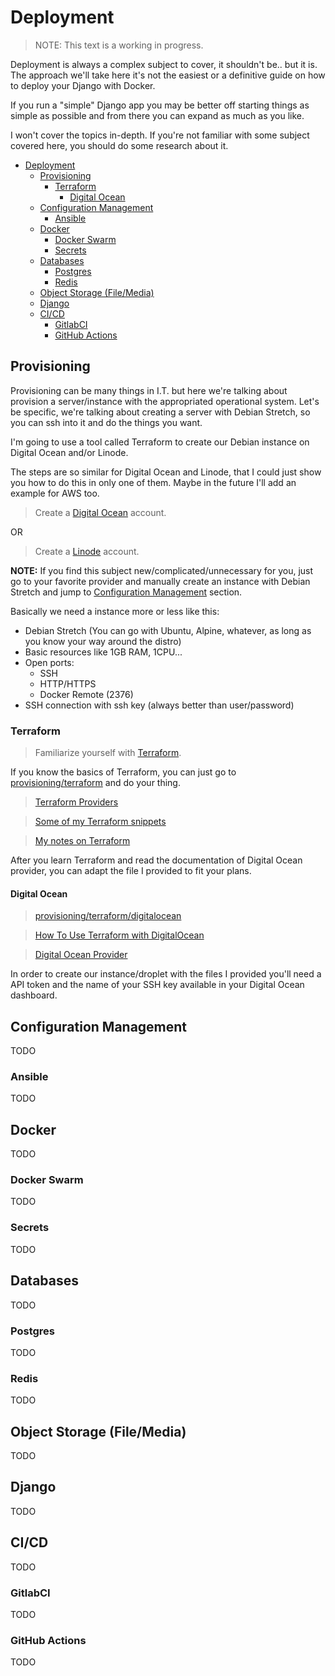 # Deployment

> NOTE: This text is a working in progress.

Deployment is always a complex subject to cover, it shouldn't be.. but it is. The approach we'll take here
it's not the easiest or a definitive guide on how to deploy your Django with Docker.

If you run a "simple" Django app you may be better off starting things as simple as possible and from there
you can expand as much as you like.

I won't cover the topics in-depth. If you're not familiar with some subject covered here, you should do some
research about it.

- [Deployment](#deployment)
  - [Provisioning](#provisioning)
    - [Terraform](#terraform)
      - [Digital Ocean](#digital-ocean)
  - [Configuration Management](#configuration-management)
    - [Ansible](#ansible)
  - [Docker](#docker)
    - [Docker Swarm](#docker-swarm)
    - [Secrets](#secrets)
  - [Databases](#databases)
    - [Postgres](#postgres)
    - [Redis](#redis)
  - [Object Storage (File/Media)](#object-storage-filemedia)
  - [Django](#django)
  - [CI/CD](#cicd)
    - [GitlabCI](#gitlabci)
    - [GitHub Actions](#github-actions)

## Provisioning

Provisioning can be many things in I.T. but here we're talking about provision a server/instance with the
appropriated operational system. Let's be specific, we're talking about creating a server with Debian Stretch,
so you can ssh into it and do the things you want.

I'm going to use a tool called Terraform to create our Debian instance on Digital Ocean and/or Linode.

The steps are so similar for Digital Ocean and Linode, that I could just show you how to do this in only one
of them. Maybe in the future I'll add an example for AWS too.

> Create a [Digital Ocean](https://m.do.co/c/6c759c705865) account.

OR

> Create a [Linode](https://www.linode.com/?r=f89d7040a73d83627bd6e7490244b280015354d9) account.

**NOTE:** If you find this subject new/complicated/unnecessary for you, just go to your favorite provider
and manually create an instance with Debian Stretch and jump to [Configuration Management](#configuration-management) section.

Basically we need a instance more or less like this:

- Debian Stretch (You can go with Ubuntu, Alpine, whatever, as long as you know your way around the distro)
- Basic resources like 1GB RAM, 1CPU...
- Open ports:
  - SSH
  - HTTP/HTTPS
  - Docker Remote (2376)
- SSH connection with ssh key (always better than user/password)

### Terraform

> Familiarize yourself with [Terraform](https://www.terraform.io).

If you know the basics of Terraform, you can just go to [provisioning/terraform](provisioning/terraform) and
do your thing.

> [Terraform Providers](https://www.terraform.io/docs/providers/index.html)

> [Some of my Terraform snippets](https://github.com/douglasmiranda/lab/tree/master/terraform)

> [My notes on Terraform](https://gist.github.com/douglasmiranda/ec2baf28d8cb7215d4033de3aad17025)

After you learn Terraform and read the documentation of Digital Ocean provider, you can adapt the file
I provided to fit your plans.

#### Digital Ocean

> [provisioning/terraform/digitalocean](provisioning/terraform/digitalocean)

> [How To Use Terraform with DigitalOcean](https://www.digitalocean.com/community/tutorials/how-to-use-terraform-with-digitalocean)

> [Digital Ocean Provider](https://www.terraform.io/docs/providers/do/index.html)

In order to create our instance/droplet with the files I provided you'll need a API token and the name of
your SSH key available in your Digital Ocean dashboard.

## Configuration Management

TODO

### Ansible

TODO

## Docker

TODO

### Docker Swarm

TODO

### Secrets

TODO

## Databases

TODO

### Postgres

TODO

### Redis

TODO

## Object Storage (File/Media)

TODO

## Django

TODO

## CI/CD

TODO

### GitlabCI

TODO

### GitHub Actions

TODO
